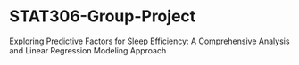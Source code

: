 # STAT306-Group-Project
Exploring Predictive Factors for Sleep Efficiency: A Comprehensive Analysis and Linear Regression Modeling Approach
